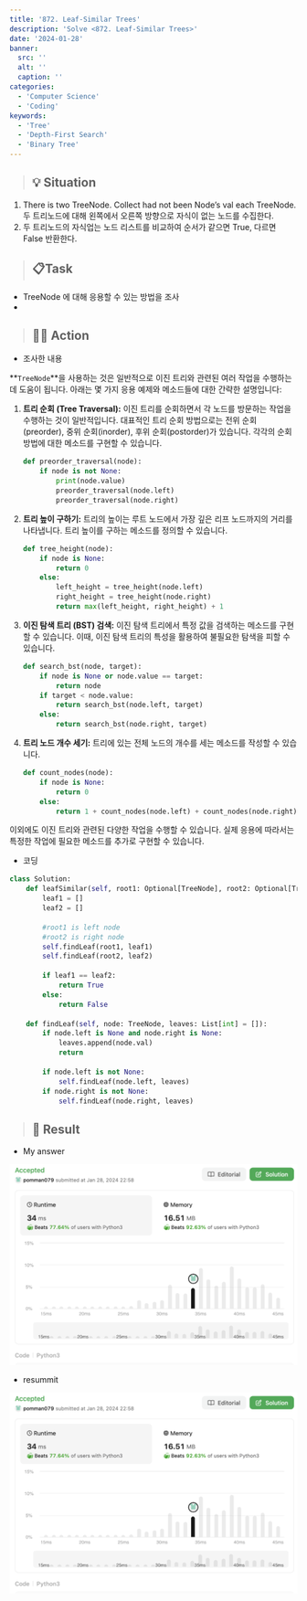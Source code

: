 ```yaml
---
title: '872. Leaf-Similar Trees'
description: 'Solve <872. Leaf-Similar Trees>'
date: '2024-01-28'
banner:
  src: ''
  alt: ''
  caption: ''
categories: 
  - 'Computer Science'
  - 'Coding'
keywords: 
  - 'Tree'
  - 'Depth-First Search'
  - 'Binary Tree'
---
```


<aside>

> ## 💡 **Situation**

</aside>

1. There is two TreeNode. Collect had not been Node’s val each TreeNode.
두 트리노드에 대해 왼쪽에서 오른쪽 방향으로 자식이 없는 노드를 수집한다.
2. 두 트리노드의 자식업는 노드 리스트를 비교하여 순서가 같으면 True, 다르면 False 반환한다.

<aside>


> ## 📋**Task**

</aside>

- TreeNode 에 대해 응용할 수 있는 방법을 조사
- 

<aside>

> ## 🧑‍💻 **Action**

</aside>

- 조사한 내용

**`TreeNode`**을 사용하는 것은 일반적으로 이진 트리와 관련된 여러 작업을 수행하는 데 도움이 됩니다. 아래는 몇 가지 응용 예제와 메소드들에 대한 간략한 설명입니다:

1. **트리 순회 (Tree Traversal):** 이진 트리를 순회하면서 각 노드를 방문하는 작업을 수행하는 것이 일반적입니다. 대표적인 트리 순회 방법으로는 전위 순회(preorder), 중위 순회(inorder), 후위 순회(postorder)가 있습니다. 각각의 순회 방법에 대한 메소드를 구현할 수 있습니다.
    
    ```python
    def preorder_traversal(node):
        if node is not None:
            print(node.value)
            preorder_traversal(node.left)
            preorder_traversal(node.right)
    ```
    
2. **트리 높이 구하기:** 트리의 높이는 루트 노드에서 가장 깊은 리프 노드까지의 거리를 나타냅니다. 트리 높이를 구하는 메소드를 정의할 수 있습니다.
    
    ```python
    def tree_height(node):
        if node is None:
            return 0
        else:
            left_height = tree_height(node.left)
            right_height = tree_height(node.right)
            return max(left_height, right_height) + 1
    ```
    
3. **이진 탐색 트리 (BST) 검색:** 이진 탐색 트리에서 특정 값을 검색하는 메소드를 구현할 수 있습니다. 이때, 이진 탐색 트리의 특성을 활용하여 불필요한 탐색을 피할 수 있습니다.
    
    ```python
    def search_bst(node, target):
        if node is None or node.value == target:
            return node
        if target < node.value:
            return search_bst(node.left, target)
        else:
            return search_bst(node.right, target)
    ```
    
4. **트리 노드 개수 세기:** 트리에 있는 전체 노드의 개수를 세는 메소드를 작성할 수 있습니다.
    
    ```python
    def count_nodes(node):
        if node is None:
            return 0
        else:
            return 1 + count_nodes(node.left) + count_nodes(node.right)
    ```
    

이외에도 이진 트리와 관련된 다양한 작업을 수행할 수 있습니다. 실제 응용에 따라서는 특정한 작업에 필요한 메소드를 추가로 구현할 수 있습니다.

- 코딩

```python
class Solution:
    def leafSimilar(self, root1: Optional[TreeNode], root2: Optional[TreeNode]) -> bool:
        leaf1 = []
        leaf2 = []

        #root1 is left node
        #root2 is right node
        self.findLeaf(root1, leaf1)
        self.findLeaf(root2, leaf2)

        if leaf1 == leaf2:
            return True
        else:
            return False

    def findLeaf(self, node: TreeNode, leaves: List[int] = []):
        if node.left is None and node.right is None:
            leaves.append(node.val)
            return

        if node.left is not None:
            self.findLeaf(node.left, leaves)
        if node.right is not None:
            self.findLeaf(node.right, leaves)
```

<aside>

> ## 🗽 **Result**

</aside>

- My answer

![Untitled](../../../images/s-CS/coding/leetcode_872_1.png)

- resummit

![Untitled](../../../images/s-CS/coding/leetcode_872_1.png)
